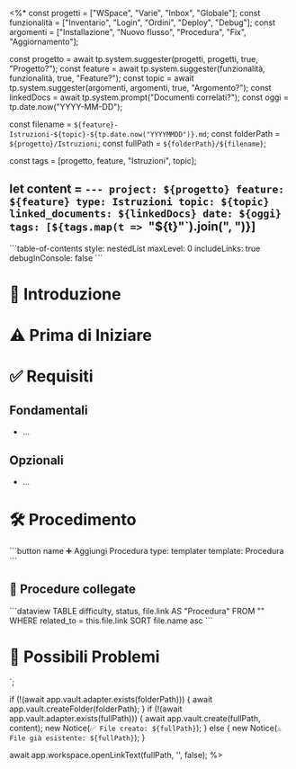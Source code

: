 <%*
const progetti = ["WSpace", "Varie", "Inbox", "Globale"];
const funzionalità = ["Inventario", "Login", "Ordini", "Deploy", "Debug"];
const argomenti = ["Installazione", "Nuovo flusso", "Procedura", "Fix", "Aggiornamento"];

const progetto = await tp.system.suggester(progetti, progetti, true, "Progetto?");
const feature = await tp.system.suggester(funzionalità, funzionalità, true, "Feature?");
const topic = await tp.system.suggester(argomenti, argomenti, true, "Argomento?");
const linkedDocs = await tp.system.prompt("Documenti correlati?");
const oggi = tp.date.now("YYYY-MM-DD");

const filename = `${feature}-Istruzioni-${topic}-${tp.date.now("YYYYMMDD")}.md`;
const folderPath = `${progetto}/Istruzioni`;
const fullPath = `${folderPath}/${filename}`;

const tags = [progetto, feature, "Istruzioni", topic];

let content = `---
project: ${progetto}
feature: ${feature}
type: Istruzioni
topic: ${topic}
linked_documents: ${linkedDocs}
date: ${oggi}
tags: [${tags.map(t => `"${t}"`).join(", ")}]
---

\`\`\`table-of-contents
style: nestedList
maxLevel: 0
includeLinks: true
debugInConsole: false
\`\`\`

# 📖 Introduzione

# ⚠️ Prima di Iniziare

# ✅ Requisiti

## Fondamentali
- ...

## Opzionali
- ...

# 🛠️ Procedimento

\`\`\`button
name ➕ Aggiungi Procedura
type: templater
template: Procedura
\`\`\`

## 📂 Procedure collegate

\`\`\`dataview
TABLE difficulty, status, file.link AS "Procedura"
FROM ""
WHERE related_to = this.file.link
SORT file.name asc
\`\`\`

# 🧯 Possibili Problemi

`;

if (!(await app.vault.adapter.exists(folderPath))) {
  await app.vault.createFolder(folderPath);
}
if (!(await app.vault.adapter.exists(fullPath))) {
  await app.vault.create(fullPath, content);
  new Notice(`✅ File creato: ${fullPath}`);
} else {
  new Notice(`⚠️ File già esistente: ${fullPath}`);
}

await app.workspace.openLinkText(fullPath, '', false);
%>

